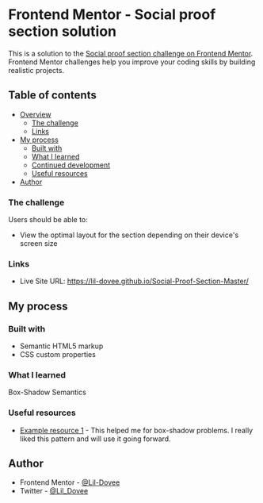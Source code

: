 # Frontend Mentor - Social proof section solution

This is a solution to the [Social proof section challenge on Frontend Mentor](https://www.frontendmentor.io/challenges/social-proof-section-6e0qTv_bA). Frontend Mentor challenges help you improve your coding skills by building realistic projects. 

## Table of contents

- [Overview](#overview)
  - [The challenge](#the-challenge)
  - [Links](#links)
- [My process](#my-process)
  - [Built with](#built-with)
  - [What I learned](#what-i-learned)
  - [Continued development](#continued-development)
  - [Useful resources](#useful-resources)
- [Author](#author)



### The challenge

Users should be able to:

- View the optimal layout for the section depending on their device's screen size


### Links

- Live Site URL:  https://lil-dovee.github.io/Social-Proof-Section-Master/

## My process

### Built with

- Semantic HTML5 markup
- CSS custom properties

### What I learned

Box-Shadow
Semantics



### Useful resources

- [Example resource 1](https://css-tricks.com/almanac/properties/b/box-shadow/) - This helped me for box-shadow problems. I really liked this pattern and will use it going forward.


## Author

- Frontend Mentor - [@Lil-Dovee](https://www.frontendmentor.io/profile/Lil-Dovee)
- Twitter - [@Lil_Dovee](https://www.twitter.com/Lil_Dovee)


